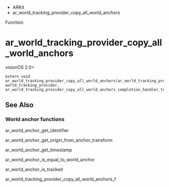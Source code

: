 

- ARKit
-  ar_world_tracking_provider_copy_all_world_anchors 

Function

# ar_world_tracking_provider_copy_all_world_anchors

visionOS 2.0+

``` source
extern void ar_world_tracking_provider_copy_all_world_anchors(ar_world_tracking_provider_t world_tracking_provider, ar_world_tracking_provider_copy_all_world_anchors_completion_handler_tcopy_all_anchors_completion_handler);
```

## See Also

### World anchor functions

ar_world_anchor_get_identifier

ar_world_anchor_get_origin_from_anchor_transform

ar_world_anchor_get_timestamp

ar_world_anchor_is_equal_to_world_anchor

ar_world_anchor_is_tracked

ar_world_tracking_provider_copy_all_world_anchors_f

